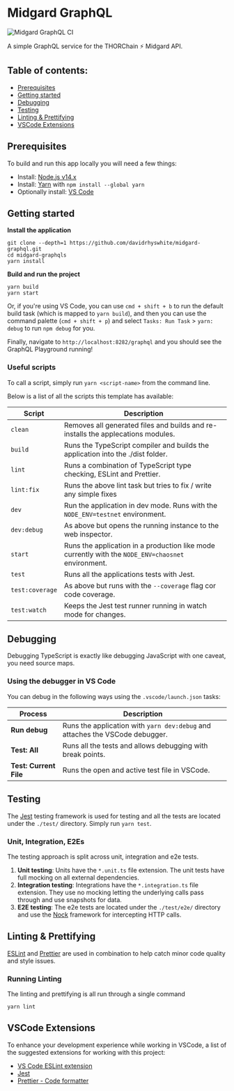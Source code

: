 # Midgard GraphQL

![Midgard GraphQL CI](https://github.com/davidrhyswhite/midgard-graphql/workflows/Midgard%20GraphQL%20CI/badge.svg)

A simple GraphQL service for the THORChain ⚡️ Midgard API.

## Table of contents:

- [Prerequisites](#prerequisites)
- [Getting started](#getting-started)
- [Debugging](#debugging)
- [Testing](#testing)
- [Linting & Prettifying](#linting-&-prettifying)
- [VSCode Extensions](#vscode-extensions)

## Prerequisites

To build and run this app locally you will need a few things:

- Install: [Node.js v14.x](https://nodejs.org/en/)
- Install: [Yarn](https://yarnpkg.com) with `npm install --global yarn`
- Optionally install: [VS Code](https://code.visualstudio.com/)

## Getting started

**Install the application**

    git clone --depth=1 https://github.com/davidrhyswhite/midgard-graphql.git
    cd midgard-graphqls
    yarn install

**Build and run the project**

    yarn build
    yarn start

Or, if you're using VS Code, you can use `cmd + shift + b` to run the default build task (which is mapped to `yarn build`), and then you can use the command palette (`cmd + shift + p`) and select `Tasks: Run Task` > `yarn: debug` to run `npm debug` for you.

Finally, navigate to `http://localhost:8282/graphql` and you should see the GraphQL Playground running!

### Useful scripts

To call a script, simply run `yarn <script-name>` from the command line.

Below is a list of all the scripts this template has available:

| Script          | Description                                                                                        |
| --------------- | -------------------------------------------------------------------------------------------------- |
| `clean`         | Removes all generated files and builds and re-installs the applecations modules.                   |
| `build`         | Runs the TypeScript compiler and builds the application into the ./dist folder.                    |
| `lint`          | Runs a combination of TypeScript type checking, ESLint and Prettier.                               |
| `lint:fix`      | Runs the above lint task but tries to fix / write any simple fixes                                 |
| `dev`           | Run the application in dev mode. Runs with the `NODE_ENV=testnet` environment.                     |
| `dev:debug`     | As above but opens the running instance to the web inspector.                                      |
| `start`         | Runs the application in a production like mode currently with the `NODE_ENV=chaosnet` environment. |
| `test`          | Runs all the applications tests with Jest.                                                         |
| `test:coverage` | As above but runs with the `--coverage` flag cor code coverage.                                    |
| `test:watch`    | Keeps the Jest test runner running in watch mode for changes.                                      |

## Debugging

Debugging TypeScript is exactly like debugging JavaScript with one caveat, you need source maps.

### Using the debugger in VS Code

You can debug in the following ways using the `.vscode/launch.json` tasks:

| Process                | Description                                                                  |
| ---------------------- | ---------------------------------------------------------------------------- |
| **Run debug**          | Runs the application with `yarn dev:debug` and attaches the VSCode debugger. |
| **Test: All**          | Runs all the tests and allows debugging with break points.                   |
| **Test: Current File** | Runs the open and active test file in VSCode.                                |

## Testing

The [Jest](https://facebook.github.io/jest/) testing framework is used for testing and all the tests are located under the `./test/` directory. Simply run `yarn test`.

### Unit, Integration, E2Es

The testing approach is split across unit, integration and e2e tests.

1. **Unit testing**: Units have the `*.unit.ts` file extension. The unit tests have full mocking on all external dependencies.
2. **Integration testing**: Integrations have the `*.integration.ts` file extension. They use no mocking letting the underlying calls pass through and use snapshots for data.
3. **E2E testing**: The e2e tests are located under the `./test/e2e/` directory and use the [Nock](https://github.com/nock/nock) framework for intercepting HTTP calls.

## Linting & Prettifying

[ESLint](https://eslint.org) and [Prettier](https://prettier.io) are used in combination to help catch minor code quality and style issues.

### Running Linting

The linting and prettifying is all run through a single command

    yarn lint

## VSCode Extensions

To enhance your development experience while working in VSCode, a list of the suggested extensions for working with this project:

- [VS Code ESLint extension](https://marketplace.visualstudio.com/items?itemName=dbaeumer.vscode-eslint)
- [Jest](https://marketplace.visualstudio.com/items?itemName=orta.vscode-jest)
- [Prettier - Code formatter](https://marketplace.visualstudio.com/items?itemName=esbenp.prettier-vscode)
